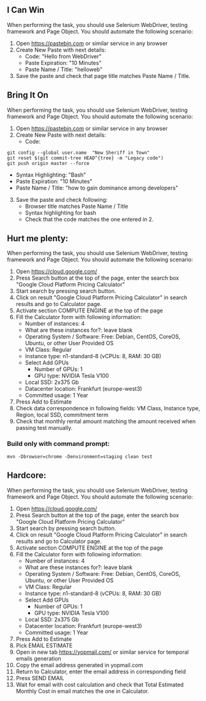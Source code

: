 ## I Can Win

When performing the task, you should use Selenium WebDriver, testing framework and Page Object. You should automate the following scenario:

1. Open https://pastebin.com or similar service in any browser
2. Create New Paste with next details:
   * Code: "Hello from WebDriver"
   * Paste Expiration: "10 Minutes"
   * Paste Name / Title: "helloweb"
3. Save the paste and check that page title matches Paste Name / Title.

## Bring It On

When performing the task, you should use Selenium WebDriver, testing framework and Page Object. You should automate the following scenario:

1. Open https://pastebin.com or similar service in any browser
2. Create New Paste with next details:
   * Code:
````
git config --global user.name  "New Sheriff in Town"
git reset $(git commit-tree HEAD^{tree} -m "Legacy code")
git push origin master --force
````
   * Syntax Highlighting: "Bash"
   * Paste Expiration: "10 Minutes"
   * Paste Name / Title: "how to gain dominance among developers"
3. Save the paste and check following:
   * Browser title matches Paste Name / Title
   * Syntax highlighting for bash
   * Check that the code matches the one entered in 2.




## Hurt me plenty:

When performing the task, you should use Selenium WebDriver, testing framework and Page Object. You should automate the following scenario:

1. Open https://cloud.google.com/
2. Press Search button at the top of the page, enter the search box "Google Cloud Platform Pricing Calculator"
3. Start search by pressing search button.
4. Click on result "Google Cloud Platform Pricing Calculator" in search results and go to Calculator page.
5. Activate section COMPUTE ENGINE at the top of the page
6. Fill the Calculator form with following information:
    * Number of instances: 4
    * What are these instances for?: leave blank
    * Operating System / Software: Free: Debian, CentOS, CoreOS, Ubuntu, or other User Provided OS
    * VM Class: Regular
    * Instance type: n1-standard-8    (vCPUs: 8, RAM: 30 GB)
    * Select Add GPUs
        * Number of GPUs: 1
        * GPU type: NVIDIA Tesla V100
    * Local SSD: 2x375 Gb
    * Datacenter location: Frankfurt (europe-west3)
    * Committed usage: 1 Year
7. Press Add to Estimate
8. Check data correspondence in following fields: VM Class, Instance type, Region, local SSD, commitment term
9. Check that monthly rental amount matching the amount received when passing test manually. 

### Build only with command prompt: 
``mvn -Dbrowser=chrome -Denvironment=staging clean test``


## Hardcore:

When performing the task, you should use Selenium WebDriver, testing framework and Page Object. You should automate the following scenario:

1. Open https://cloud.google.com/
2. Press Search button at the top of the page, enter the search box "Google Cloud Platform Pricing Calculator"
3. Start search by pressing search button.
4. Click on result "Google Cloud Platform Pricing Calculator" in search results and go to Calculator page.
5. Activate section COMPUTE ENGINE at the top of the page
6. Fill the Calculator form with following information:
   * Number of instances: 4
   * What are these instances for?: leave blank
   * Operating System / Software: Free: Debian, CentOS, CoreOS, Ubuntu, or other User Provided OS
   * VM Class: Regular
   * Instance type: n1-standard-8    (vCPUs: 8, RAM: 30 GB)
   * Select Add GPUs
      * Number of GPUs: 1
      * GPU type: NVIDIA Tesla V100
   * Local SSD: 2x375 Gb
   * Datacenter location: Frankfurt (europe-west3)
   * Committed usage: 1 Year
7. Press Add to Estimate
8. Pick EMAIL ESTIMATE
9. Open in new tab https://yopmail.com/ or similar service for temporal emails generation
10. Copy the email address generated in yopmail.com
11. Return to Calculator, enter the email address in corresponding field
12. Press SEND EMAIL
13. Wait for email with cost calculation and check that Total Estimated Monthly Cost in email matches the one in Calculator.
